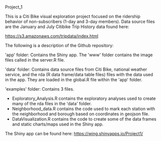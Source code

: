 Project_1

This is a Citi Bike visual exploration project focused on the ridership behavior of non-subscribers (1-day and 3-day members). Data source 
files are the January and July Citibike Trip History data found here:

https://s3.amazonaws.com/tripdata/index.html

The following is a description of the Github repository:

'app' folder:
Contains the Shiny app.   The 'www' folder contains the image files called in the server.R file.

'data' folder:
Contains data source files from Citi Bike, national weather service, and the rda (R data frame/data table files) files with the data used in the app. They are loaded in the global.R file within the 'app' folder. 

'examples' folder:
Contains 3 files.
- Exploratory_Analysis.R contains the exploratory analyses used to create many of the rda files in the 'data' folder.
- Neighborhood_data.R contains the code used to mark each station with the neighborhood and borough based on coordinates in geojson file.
- DataVisualization.R contains the code to create some of the data frames and static charts/maps used in the Shiny app.


The Shiny app can be found here:
 https://wing.shinyapps.io/Project1/
